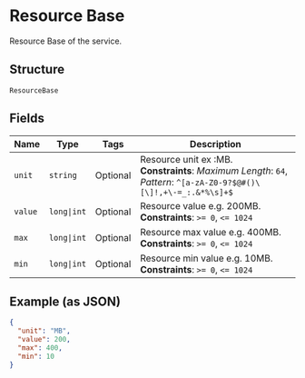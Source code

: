 
# Resource Base

Resource Base of the service.

## Structure

`ResourceBase`

## Fields

| Name | Type | Tags | Description |
|  --- | --- | --- | --- |
| `unit` | `string` | Optional | Resource unit ex :MB.<br>**Constraints**: *Maximum Length*: `64`, *Pattern*: `^[a-zA-Z0-9?$@#()\[\]!,+\-=_:.&*%\s]+$` |
| `value` | `long\|int` | Optional | Resource value e.g. 200MB.<br>**Constraints**: `>= 0`, `<= 1024` |
| `max` | `long\|int` | Optional | Resource max value e.g. 400MB.<br>**Constraints**: `>= 0`, `<= 1024` |
| `min` | `long\|int` | Optional | Resource min value e.g. 10MB.<br>**Constraints**: `>= 0`, `<= 1024` |

## Example (as JSON)

```json
{
  "unit": "MB",
  "value": 200,
  "max": 400,
  "min": 10
}
```

